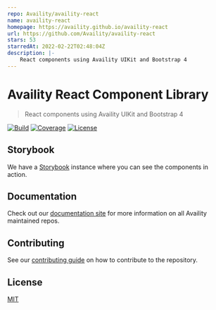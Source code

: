 ```yaml
---
repo: Availity/availity-react
name: availity-react
homepage: https://availity.github.io/availity-react
url: https://github.com/Availity/availity-react
stars: 53
starredAt: 2022-02-22T02:48:04Z
description: |-
    React components using Availity UIKit and Bootstrap 4
---
```


# Availity React Component Library

> React components using Availity UIKit and Bootstrap 4

[![Build](https://img.shields.io/github/actions/workflow/status/availity/availity-react/deploy.yml)](https://github.com/Availity/availity-react/actions/workflows/deploy.yml)
[![Coverage](https://img.shields.io/codecov/c/github/Availity/availity-react?style=for-the-badge)](https://codecov.io/gh/Availity/availity-react)
[![License](https://img.shields.io/badge/license-MIT-blue.svg?style=for-the-badge&logo=MIT)](http://opensource.org/licenses/MIT)

## Storybook

We have a [Storybook](https://availity.github.io/availity-react/storybook) instance where you can see the components in action.

## Documentation

Check out our [documentation site](https://availity.github.io/availity-react) for more information on all Availity maintained repos.

## Contributing

See our [contributing guide](./.github/CONTRIBUTING.md) on how to contribute to the repository.

## License

[MIT](./LICENSE)

